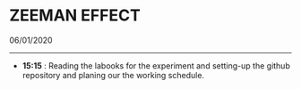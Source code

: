 ZEEMAN EFFECT
============

06/01/2020
__________

* **15:15** : Reading the labooks for the experiment and setting-up the github repository and planing our the working schedule. 
